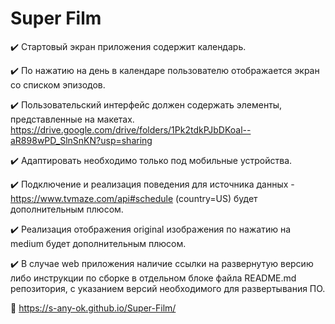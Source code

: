 # Super Film

✔️ Стартовый экран приложения содержит календарь.

✔️ По нажатию на день в календаре пользователю отображается экран со списком эпизодов. 

✔️ Пользовательский интерфейс должен содержать элементы, представленные на макетах. 
https://drive.google.com/drive/folders/1Pk2tdkPJbDKoal--aR898wPD_SlnSnKN?usp=sharing 

✔️ Адаптировать необходимо только под мобильные устройства. 

✔️ Подключение и реализация поведения для источника данных - https://www.tvmaze.com/api#schedule  (country=US) будет дополнительным плюсом. 

✔️ Реализация отображения original изображения по нажатию на medium будет дополнительным плюсом.

✔️ В случае web приложения наличие ссылки на развернутую версию либо инструкции по сборке в отдельном блоке файла README.md репозитория, с указанием версий необходимого для развертывания ПО.

🔗 https://s-any-ok.github.io/Super-Film/
